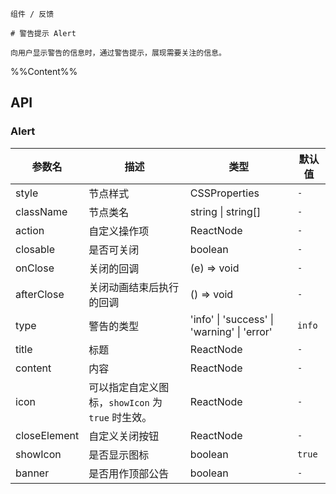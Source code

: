 `````
组件 / 反馈

# 警告提示 Alert

向用户显示警告的信息时，通过警告提示，展现需要关注的信息。
`````

%%Content%%

## API

### Alert

|参数名|描述|类型|默认值|
|---|---|---|---|
|style|节点样式|CSSProperties |`-`|
|className|节点类名|string \| string[] |`-`|
|action|自定义操作项|ReactNode |`-`|
|closable|是否可关闭|boolean |`-`|
|onClose|关闭的回调|(e) => void |`-`|
|afterClose|关闭动画结束后执行的回调|() => void |`-`|
|type|警告的类型|'info' \| 'success' \| 'warning' \| 'error' |`info`|
|title|标题|ReactNode |`-`|
|content|内容|ReactNode |`-`|
|icon|可以指定自定义图标，`showIcon` 为 `true` 时生效。|ReactNode |`-`|
|closeElement|自定义关闭按钮|ReactNode |`-`|
|showIcon|是否显示图标|boolean |`true`|
|banner|是否用作顶部公告|boolean |`-`|
